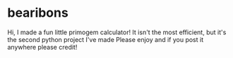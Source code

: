 # bearibons
Hi, I made a fun little primogem calculator!
It isn't the most efficient, but it's the second python project I've made
Please enjoy and if you post it anywhere please credit!
